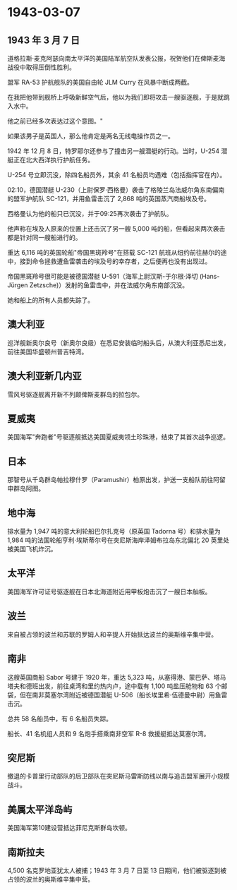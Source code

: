 # 1943-03-07

## 1943 年 3 月 7 日

道格拉斯·麦克阿瑟向南太平洋的美国陆军航空队发表公报，祝贺他们在俾斯麦海战役中取得压倒性胜利。

盟军 RA-53 护航舰队的美国自由轮 JLM Curry 在风暴中断成两截。

在我把他带到舰桥上呼吸新鲜空气后，他以为我们即将攻击一艘驱逐舰，于是就跳入水中。

他之前已经多次表达过这个意图。"

如果该男子是英国人，那么他肯定是两名无线电操作员之一。

1942 年 12 月 8 日，特罗耶尔还参与了撞击另一艘潜艇的行动。当时，U-254
潜艇正在北大西洋执行护航任务。

U-254 号立即沉没，除四名船员外，其余 41 名船员均遇难（包括指挥官在内）。

02:10，德国潜艇
U-230（上尉保罗·西格曼）袭击了格陵兰岛法威尔角东南偏南的盟军护航队
SC-121，并用鱼雷击沉了 2,868 吨的英国蒸汽商船埃及号。

西格曼认为他的船只已沉没，并于09:25再次袭击了护航队。

他声称在埃及人原来的位置上还击沉了另一艘 5,000
吨的船，但看起来两次袭击都是针对同一艘船进行的。

重达 6,116 吨的英国轮船"帝国黑斑羚号"在搭载 SC-121
航班从纽约前往赫尔的途中，接到命令拯救遭鱼雷袭击的埃及号的幸存者，之后便再也没有出现过。

帝国黑斑羚号很可能是被德国潜艇 U-591（海军上尉汉斯-于尔根·泽切
(Hans-Jürgen Zetzsche)）发射的鱼雷击中，并在法威尔角东南部沉没。

她和船上的所有人员都失踪了。

## 澳大利亚

巡洋舰新奥尔良号（新奥尔良级）在悉尼安装临时船头后，从澳大利亚悉尼出发，前往美国华盛顿州普吉特湾。

## 澳大利亚新几内亚

雪风号驱逐舰离开新不列颠俾斯麦群岛的拉包尔。

## 夏威夷

美国海军"奔跑者"号驱逐舰抵达美国夏威夷领土珍珠港，结束了其首次战争巡逻。

## 日本

那智号从千岛群岛帕拉穆什罗（Paramushir）柏原出发，护送一支船队前往阿留申群岛阿图。

## 地中海

排水量为 1,947 吨的意大利轮船巴尔扎克号（原英国 Tadorna 号）和排水量为
1,984 吨的法国轮船亨利·埃斯蒂尔号在突尼斯海岸泽姆布拉岛东北偏北 20
英里处被美国飞机炸沉。

## 太平洋

美国海军许可证号驱逐舰在日本北海道附近用甲板炮击沉了一艘日本舢板。

## 波兰

来自被占领的波兰和苏联的罗姆人和辛提人开始抵达波兰的奥斯维辛集中营。

## 南非

这艘英国商船 Sabor 号建于 1920 年，重达 5,323
吨，从塞得港、蒙巴萨、塔马塔夫和德班出发，前往桌湾和里约热内卢，途中载有
1,100 吨盐压舱物和 63 个邮袋，但在南非莫塞尔湾附近被德国潜艇
U-506（船长埃里希·伍德曼中尉）用鱼雷击沉。

总共 58 名船员中，有 6 名船员失踪。

船长、41 名机组人员和 9 名炮手搭乘南非空军 R-8 救援艇抵达莫塞尔湾。

## 突尼斯

撤退的卡普里行动部队的后卫部队在突尼斯马雷斯防线以南与追击盟军展开小规模战斗。

## 美属太平洋岛屿

美国海军第10建设营抵达菲尼克斯群岛坎顿。

## 南斯拉夫

4,500 名克罗地亚犹太人被捕；1943 年 3 月 7 日至 13
日期间，他们被驱逐到被占领的波兰的奥斯维辛集中营。

